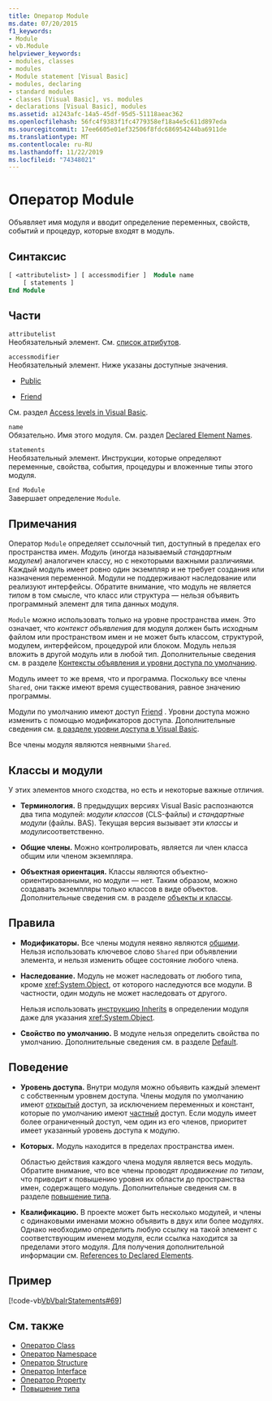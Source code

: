 ```yaml
---
title: Оператор Module
ms.date: 07/20/2015
f1_keywords:
- Module
- vb.Module
helpviewer_keywords:
- modules, classes
- modules
- Module statement [Visual Basic]
- modules, declaring
- standard modules
- classes [Visual Basic], vs. modules
- declarations [Visual Basic], modules
ms.assetid: a1243afc-14a5-45df-95d5-51118aeac362
ms.openlocfilehash: 56fc4f9383f1fc4779358ef18a4e5c611d897eda
ms.sourcegitcommit: 17ee6605e01ef32506f8fdc686954244ba6911de
ms.translationtype: MT
ms.contentlocale: ru-RU
ms.lasthandoff: 11/22/2019
ms.locfileid: "74348021"
---
```

# <a name="module-statement"></a>Оператор Module

Объявляет имя модуля и вводит определение переменных, свойств, событий и процедур, которые входят в модуль.

## <a name="syntax"></a>Синтаксис

```vb
[ <attributelist> ] [ accessmodifier ]  Module name
    [ statements ]
End Module
```

## <a name="parts"></a>Части

`attributelist`  
Необязательный элемент. См. [список атрибутов](../../../visual-basic/language-reference/statements/attribute-list.md).

`accessmodifier`  
Необязательный элемент. Ниже указаны доступные значения.

- [Public](../../../visual-basic/language-reference/modifiers/public.md)

- [Friend](../../../visual-basic/language-reference/modifiers/friend.md)

См. раздел [Access levels in Visual Basic](../../../visual-basic/programming-guide/language-features/declared-elements/access-levels.md).

`name`  
Обязательно. Имя этого модуля. См. раздел [Declared Element Names](../../../visual-basic/programming-guide/language-features/declared-elements/declared-element-names.md).

`statements`  
Необязательный элемент. Инструкции, которые определяют переменные, свойства, события, процедуры и вложенные типы этого модуля.

`End Module`  
Завершает определение `Module`.

## <a name="remarks"></a>Примечания

Оператор `Module` определяет ссылочный тип, доступный в пределах его пространства имен. *Модуль* (иногда называемый *стандартным модулем*) аналогичен классу, но с некоторыми важными различиями. Каждый модуль имеет ровно один экземпляр и не требует создания или назначения переменной. Модули не поддерживают наследование или реализуют интерфейсы. Обратите внимание, что модуль не является *типом* в том смысле, что класс или структура — нельзя объявить программный элемент для типа данных модуля.

`Module` можно использовать только на уровне пространства имен. Это означает, что *контекст объявления* для модуля должен быть исходным файлом или пространством имен и не может быть классом, структурой, модулем, интерфейсом, процедурой или блоком. Модуль нельзя вложить в другой модуль или в любой тип. Дополнительные сведения см. в разделе [Контексты объявления и уровни доступа по умолчанию](../../../visual-basic/language-reference/statements/declaration-contexts-and-default-access-levels.md).

Модуль имеет то же время, что и программа. Поскольку все члены `Shared`, они также имеют время существования, равное значению программы.

Модули по умолчанию имеют доступ [Friend](../../../visual-basic/language-reference/modifiers/friend.md) . Уровни доступа можно изменить с помощью модификаторов доступа. Дополнительные сведения см. [в разделе уровни доступа в Visual Basic](../../../visual-basic/programming-guide/language-features/declared-elements/access-levels.md).

Все члены модуля являются неявными `Shared`.

## <a name="classes-and-modules"></a>Классы и модули

У этих элементов много сходства, но есть и некоторые важные отличия.

- **Терминология.** В предыдущих версиях Visual Basic распознаются два типа модулей: *модули классов* (CLS-файлы) и *стандартные модули* (файлы. BAS). Текущая версия вызывает эти *классы* и *модули*соответственно.

- **Общие члены.** Можно контролировать, является ли член класса общим или членом экземпляра.

- **Объектная ориентация.** Классы являются объектно-ориентированными, но модули — нет. Таким образом, можно создавать экземпляры только классов в виде объектов. Дополнительные сведения см. в разделе [объекты и классы](../../../visual-basic/programming-guide/language-features/objects-and-classes/index.md).

## <a name="rules"></a>Правила

- **Модификаторы.** Все члены модуля неявно являются [общими](../../../visual-basic/language-reference/modifiers/shared.md). Нельзя использовать ключевое слово `Shared` при объявлении элемента, и нельзя изменить общее состояние любого члена.

- **Наследование.** Модуль не может наследовать от любого типа, кроме <xref:System.Object>, от которого наследуются все модули. В частности, один модуль не может наследовать от другого.

  Нельзя использовать [инструкцию Inherits](../../../visual-basic/language-reference/statements/inherits-statement.md) в определении модуля даже для указания <xref:System.Object>.

- **Свойство по умолчанию.** В модуле нельзя определить свойства по умолчанию. Дополнительные сведения см. в разделе [Default](../../../visual-basic/language-reference/modifiers/default.md).

## <a name="behavior"></a>Поведение

- **Уровень доступа.** Внутри модуля можно объявить каждый элемент с собственным уровнем доступа. Члены модуля по умолчанию имеют [открытый](../../../visual-basic/language-reference/modifiers/public.md) доступ, за исключением переменных и констант, которые по умолчанию имеют [частный](../../../visual-basic/language-reference/modifiers/private.md) доступ. Если модуль имеет более ограниченный доступ, чем один из его членов, приоритет имеет указанный уровень доступа к модулю.

- **Которых.** Модуль находится в пределах пространства имен.

  Областью действия каждого члена модуля является весь модуль. Обратите внимание, что все члены проводят *продвижение по типам*, что приводит к повышению уровня их области до пространства имен, содержащего модуль. Дополнительные сведения см. в разделе [повышение типа](../../../visual-basic/programming-guide/language-features/declared-elements/type-promotion.md).

- **Квалификацию.** В проекте может быть несколько модулей, и члены с одинаковыми именами можно объявить в двух или более модулях. Однако необходимо определить любую ссылку на такой элемент с соответствующим именем модуля, если ссылка находится за пределами этого модуля. Для получения дополнительной информации см. [References to Declared Elements](../../../visual-basic/programming-guide/language-features/declared-elements/references-to-declared-elements.md).

## <a name="example"></a>Пример

[!code-vb[VbVbalrStatements#69](~/samples/snippets/visualbasic/VS_Snippets_VBCSharp/VbVbalrStatements/VB/Class1.vb#69)]

## <a name="see-also"></a>См. также

- [Оператор Class](../../../visual-basic/language-reference/statements/class-statement.md)
- [Оператор Namespace](../../../visual-basic/language-reference/statements/namespace-statement.md)
- [Оператор Structure](../../../visual-basic/language-reference/statements/structure-statement.md)
- [Оператор Interface](../../../visual-basic/language-reference/statements/interface-statement.md)
- [Оператор Property](../../../visual-basic/language-reference/statements/property-statement.md)
- [Повышение типа](../../../visual-basic/programming-guide/language-features/declared-elements/type-promotion.md)
